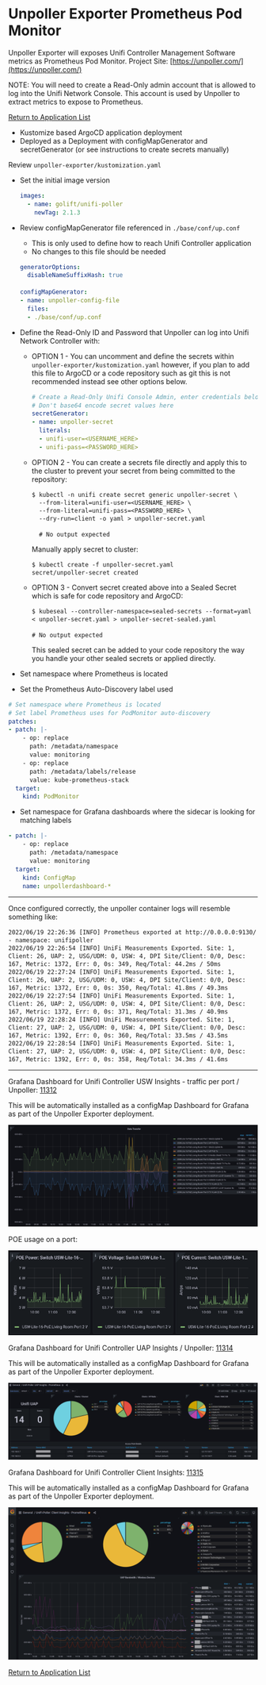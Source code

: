# Unpoller Exporter Prometheus Pod Monitor

Unpoller Exporter will exposes Unifi Controller Management Software metrics as Prometheus Pod Monitor.  Project Site:  [https://unpoller.com/](https://unpoller.com/)

NOTE: You will need to create a Read-Only admin account that is allowed to log into the Unifi Network Console. This account is used by Unpoller to extract metrics to expose to Prometheus.

[Return to Application List](../)

* Kustomize based ArgoCD application deployment
* Deployed as a Deployment with configMapGenerator and secretGenerator (or see instructions to create secrets manually)

Review `unpoller-exporter/kustomization.yaml`

* Set the initial image version

  ```yaml
  images:
    - name: golift/unifi-poller
      newTag: 2.1.3
  ```

* Review configMapGenerator file referenced in `./base/conf/up.conf`
  * This is only used to define how to reach Unifi Controller application
  * No changes to this file should be needed

  ```yaml
  generatorOptions:
    disableNameSuffixHash: true

  configMapGenerator:
  - name: unpoller-config-file
    files:
    - ./base/conf/up.conf
  ```

* Define the Read-Only ID and Password that Unpoller can log into Unifi Network Controller with:

  * OPTION 1 - You can uncomment and define the secrets within `unpoller-exporter/kustomization.yaml` however, if you plan to add this file to ArgoCD or a code repository such as git this is not recommended instead see other options below.

    ```yaml
    # Create a Read-Only Unifi Console Admin, enter credentials below
    # Don't base64 encode secret values here
    secretGenerator:
    - name: unpoller-secret
      literals:
      - unifi-user=<USERNAME_HERE>
      - unifi-pass=<PASSWORD_HERE>
    ```

  * OPTION 2 - You can create a secrets file directly and apply this to the cluster to prevent your secret from being committed to the repository:

    ```shell
    $ kubectl -n unifi create secret generic unpoller-secret \
      --from-literal=unifi-user=<USERNAME_HERE> \
      --from-literal=unifi-pass=<PASSWORD_HERE> \
      --dry-run=client -o yaml > unpoller-secret.yaml

      # No output expected
    ```

    Manually apply secret to cluster:

    ```shell
    $ kubectl create -f unpoller-secret.yaml 
    secret/unpoller-secret created
    ```

  * OPTION 3 - Convert secret created above into a Sealed Secret which is safe for code repository and ArgoCD:

    ```shell
    $ kubeseal --controller-namespace=sealed-secrets --format=yaml < unpoller-secret.yaml > unpoller-secret-sealed.yaml

    # No output expected
    ```

    This sealed secret can be added to your code repository the way you handle your other sealed secrets or applied directly.

* Set namespace where Prometheus is located
* Set the Prometheus Auto-Discovery label used

```yaml
# Set namespace where Prometheus is located
# Set label Prometheus uses for PodMonitor auto-discovery
patches:
- patch: |-
    - op: replace
      path: /metadata/namespace
      value: monitoring
    - op: replace
      path: /metadata/labels/release
      value: kube-prometheus-stack
  target:
    kind: PodMonitor
```

* Set namespace for Grafana dashboards where the sidecar is looking for matching labels

```yaml
- patch: |-
    - op: replace
      path: /metadata/namespace
      value: monitoring
  target:
    kind: ConfigMap
    name: unpollerdashboard-*
```

---

Once configured correctly, the unpoller container logs will resemble something like:

```log
2022/06/19 22:26:36 [INFO] Prometheus exported at http://0.0.0.0:9130/ - namespace: unifipoller
2022/06/19 22:26:54 [INFO] UniFi Measurements Exported. Site: 1, Client: 26, UAP: 2, USG/UDM: 0, USW: 4, DPI Site/Client: 0/0, Desc: 167, Metric: 1372, Err: 0, 0s: 349, Req/Total: 44.2ms / 50ms
2022/06/19 22:27:24 [INFO] UniFi Measurements Exported. Site: 1, Client: 26, UAP: 2, USG/UDM: 0, USW: 4, DPI Site/Client: 0/0, Desc: 167, Metric: 1372, Err: 0, 0s: 350, Req/Total: 41.8ms / 49.3ms
2022/06/19 22:27:54 [INFO] UniFi Measurements Exported. Site: 1, Client: 26, UAP: 2, USG/UDM: 0, USW: 4, DPI Site/Client: 0/0, Desc: 167, Metric: 1372, Err: 0, 0s: 371, Req/Total: 31.3ms / 40.9ms
2022/06/19 22:28:24 [INFO] UniFi Measurements Exported. Site: 1, Client: 27, UAP: 2, USG/UDM: 0, USW: 4, DPI Site/Client: 0/0, Desc: 167, Metric: 1392, Err: 0, 0s: 360, Req/Total: 33.5ms / 43.5ms
2022/06/19 22:28:54 [INFO] UniFi Measurements Exported. Site: 1, Client: 27, UAP: 2, USG/UDM: 0, USW: 4, DPI Site/Client: 0/0, Desc: 167, Metric: 1392, Err: 0, 0s: 358, Req/Total: 34.3ms / 41.6ms
```

---

Grafana Dashboard for Unifi Controller USW Insights - traffic per port / Unpoller: [11312](https://grafana.com/grafana/dashboards/11312)

This will be automatically installed as a configMap Dashboard for Grafana as part of the Unpoller Exporter deployment.

![Grafana Dashboard for Unifi](grafana_dashboard_11312_port_summary.png)

POE usage on a port:

![Grafana Dashboard POE Usage](grafana_dashboard_11312_POE_usage.png)

Grafana Dashboard for Unifi Controller UAP Insights / Unpoller: [11314](https://grafana.com/grafana/dashboards/11314)

This will be automatically installed as a configMap Dashboard for Grafana as part of the Unpoller Exporter deployment.

![Grafana Dashboard for Unifi](grafana_dashboard_11314.png)

Grafana Dashboard for Unifi Controller Client Insights: [11315](https://grafana.com/grafana/dashboards/11315)

This will be automatically installed as a configMap Dashboard for Grafana as part of the Unpoller Exporter deployment.

![Grafana Dashboard for Unifi](grafana_dashboard_11315.png)

[Return to Application List](../)
